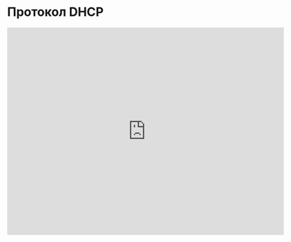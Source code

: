 # Протокол DHCP
<iframe width="640" height="480" src="https://www.youtube.com/embed/DBeeBCvovzE?list=PLU-TUGRFxOHgDmoiAExzK0M1qM0RaBQ8f" frameborder="0" allowfullscreen></iframe>
